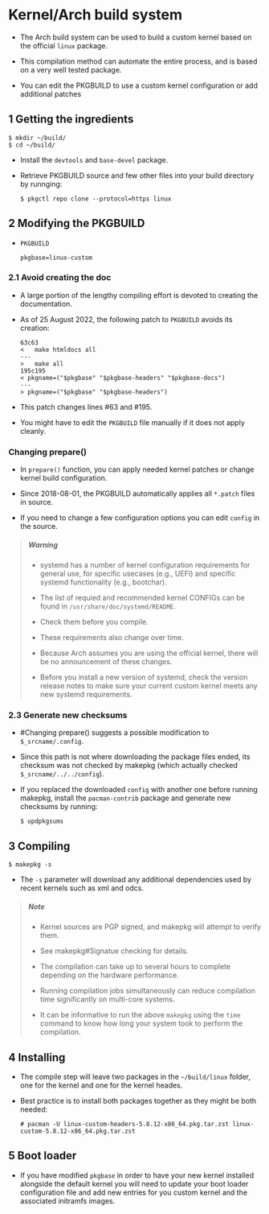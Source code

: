 # Kernel/Arch build system

- The Arch build system can be used to build a custom kernel based on the official `linux` package.

- This compilation method can automate the entire process, and is based on a very well tested package.

- You can edit the PKGBUILD to use a custom kernel configuration or add additional patches

## 1 Getting the ingredients

```shell
$ mkdir ~/build/
$ cd ~/build/
```

- Install the `devtools` and `base-devel` package.

- Retrieve PKGBUILD source and few other files into your build directory by runnging:

	```shell
	$ pkgctl repo clone --protocol=https linux
	```

## 2 Modifying the PKGBUILD

- `PKGBUILD`

	```
	pkgbase=linux-custom
	```

### 2.1 Avoid creating the doc

- A large portion of the lengthy compiling effort is devoted to creating the documentation.

- As of 25 August 2022, the following patch to `PKGBUILD` avoids its creation:

	```
	63c63
	<   make htmldocs all
	---
	>   make all
	195c195
	< pkgname=("$pkgbase" "$pkgbase-headers" "$pkgbase-docs")
	---
	> pkgname=("$pkgbase" "$pkgbase-headers")
	```

- This patch changes lines #63 and #195.

- You might have to edit the `PKGBUILD` file manually if it does not apply cleanly.

### Changing prepare()

- In `prepare()` function, you can apply needed kernel patches or change kernel build configuration.

- Since 2018-08-01, the PKGBUILD automatically applies all `*.patch` files in source.

- If you need to change a few configuration options you can edit `config` in the source.

> ##### Warning
>
> - systemd has a number of kernel configuration requirements for general use, for specific usecases (e.g., UEFI) and specific systemd functionality (e.g., bootchar).
>
> - The list of requied and recommended kernel CONFIGs can be found in `/usr/share/doc/systemd/README`.
>
> - Check them before you compile.
>
> - These requirements also change over time.
>
> - Because Arch assumes you are using the official kernel, there will be no announcement of these changes.
>
> - Before you install a new version of systemd, check the version release notes to make sure your current custom kernel meets any new systemd requirements.

### 2.3 Generate new checksums

- #Changing prepare() suggests a possible modification to `$_srcname/.config`.

- Since this path is not where downloading the package files ended, its checksum was not checked by makepkg (which actually checked `$_srcname/../../config`).

- If you replaced the downloaded `config` with another one before running makepkg, install the `pacman-contrib` package and generate new checksums by running:

	```shell
	$ updpkgsums
	```

## 3 Compiling

```shell
$ makepkg -s
```

- The `-s` parameter will download any additional dependencies used by recent kernels such as xml and odcs.

> ##### Note
>
> - Kernel sources are PGP signed, and makepkg will attempt to verify them.
>
> - See makepkg#Signatue checking for details.
>
> - The compilation can take up to several hours to complete depending on the hardware performance.
>
> - Running compilation jobs simultaneously can reduce compilation time significantly on multi-core systems.
>
> - It can be informative to run the above `makepkg` using the `time` command to know how long your system took to perform the compilation.

## 4 Installing

- The compile step will leave two packages in the `~/build/linux` folder, one for the kernel and one for the kernel heades.

- Best practice is to install both packages together as they might be both needed:

	```shell
	# pacman -U linux-custom-headers-5.8.12-x86_64.pkg.tar.zst linux-custom-5.8.12-x86_64.pkg.tar.zst
	```

## 5 Boot loader

- If you have modified `pkgbase` in order to have your new kernel installed alongside the default kernel you will need to update your boot loader configuration file and add new entries for you custom kernel and the associated initramfs images.
